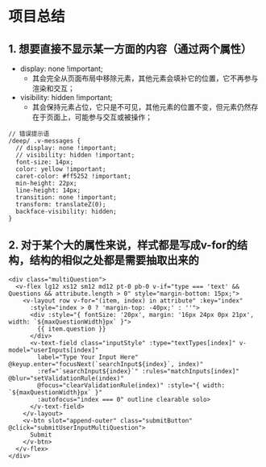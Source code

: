 # 项目总结
## 1. 想要直接不显示某一方面的内容（通过两个属性）
- display: none !important;
  - 其会完全从页面布局中移除元素，其他元素会填补它的位置，它不再参与渲染和交互；
- visibility: hidden !important;
  - 其会保持元素占位，它只是不可见，其他元素的位置不变，但元素仍然存在于页面上，可能参与交互或被操作；
```
// 错误提示语
/deep/ .v-messages {
  // display: none !important;
  // visibility: hidden !important;
  font-size: 14px;
  color: yellow !important;
  caret-color: #ff5252 !important;
  min-height: 22px;
  line-height: 14px;
  transition: none !important;
  transform: translateZ(0);
  backface-visibility: hidden;
}
```
## 2. 对于某个大的属性来说，样式都是写成v-for的结构，结构的相似之处都是需要抽取出来的
```
<div class="multiQuestion">
  <v-flex lg12 xs12 sm12 md12 pt-0 pb-0 v-if="type === 'text' && Questions && attribute.length > 0" style="margin-bottom: 15px;">
    <v-layout row v-for="(item, index) in attribute" :key="index"
      :style="index > 0 ? 'margin-top: -40px;' : ''">
      <div :style="{ fontSize: '20px', margin: '16px 24px 0px 21px', width: `${maxQuestionWidth}px` }">
        {{ item.question }}
      </div>
      <v-text-field class="inputStyle" :type="textTypes[index]" v-model="userInputs[index]"
        label="Type Your Input Here" @keyup.enter="focusNext(`searchInput${index}`, index)"
        :ref="`searchInput${index}`" :rules="matchInputs[index]" @blur="setValidationRule(index)"
        @focus="clearValidationRule(index)" :style="{ width: `${maxQuestionWidth}px` }" 
        :autofocus="index === 0" outline clearable solo>
      </v-text-field>
    </v-layout>
    <v-btn slot="append-outer" class="submitButton" @click="submitUserInputMultiQuestion">
      Submit
    </v-btn>
  </v-flex>
</div>
```
